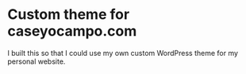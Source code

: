 # Custom theme for caseyocampo.com

I built this so that I could use my own custom WordPress theme for my personal website.
